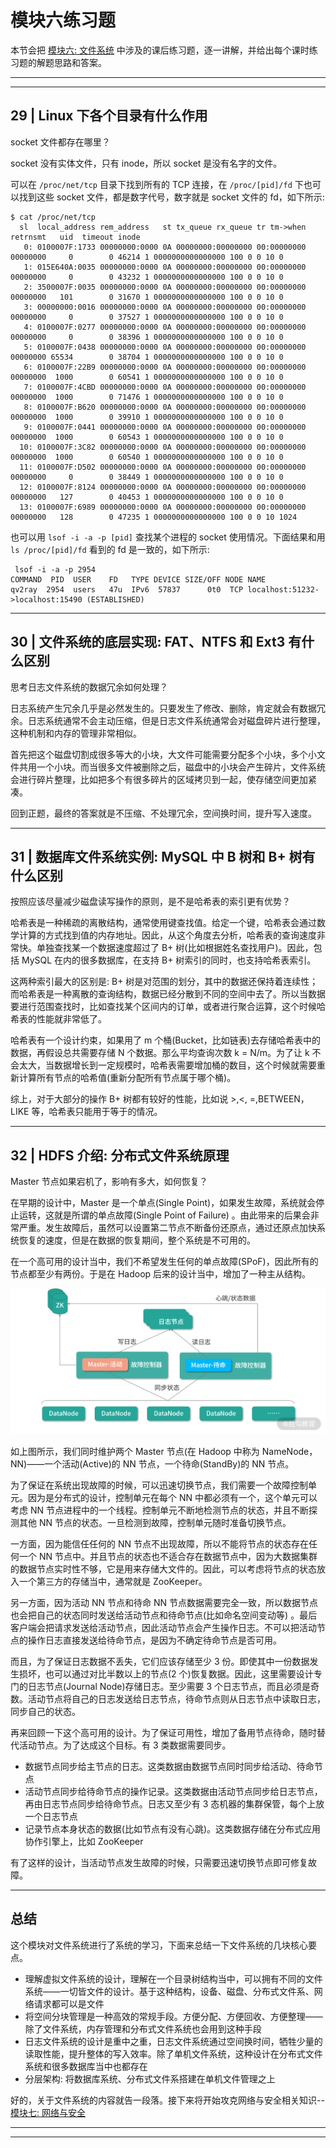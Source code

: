 # 模块六练习题

本节会把 [模块六: 文件系统](../../notes/module_6) 中涉及的课后练习题，逐一讲解，并给出每个课时练习题的解题思路和答案。

---
---

## 29 | Linux 下各个目录有什么作用

socket 文件都存在哪里？

socket 没有实体文件，只有 inode，所以 socket 是没有名字的文件。

可以在 ```/proc/net/tcp``` 目录下找到所有的 TCP 连接，在 ```/proc/[pid]/fd``` 下也可以找到这些 socket 文件，都是数字代号，数字就是 socket 文件的 fd，如下所示:

```shell
$ cat /proc/net/tcp
  sl  local_address rem_address   st tx_queue rx_queue tr tm->when retrnsmt   uid  timeout inode                                                     
   0: 0100007F:1733 00000000:0000 0A 00000000:00000000 00:00000000 00000000     0        0 46214 1 0000000000000000 100 0 0 10 0                     
   1: 015E640A:0035 00000000:0000 0A 00000000:00000000 00:00000000 00000000     0        0 43232 1 0000000000000000 100 0 0 10 0                     
   2: 3500007F:0035 00000000:0000 0A 00000000:00000000 00:00000000 00000000   101        0 31670 1 0000000000000000 100 0 0 10 0                     
   3: 00000000:0016 00000000:0000 0A 00000000:00000000 00:00000000 00000000     0        0 37527 1 0000000000000000 100 0 0 10 0                     
   4: 0100007F:0277 00000000:0000 0A 00000000:00000000 00:00000000 00000000     0        0 38396 1 0000000000000000 100 0 0 10 0                     
   5: 0100007F:0438 00000000:0000 0A 00000000:00000000 00:00000000 00000000 65534        0 38704 1 0000000000000000 100 0 0 10 0                     
   6: 0100007F:22B9 00000000:0000 0A 00000000:00000000 00:00000000 00000000  1000        0 60541 1 0000000000000000 100 0 0 10 0                     
   7: 0100007F:4CBD 00000000:0000 0A 00000000:00000000 00:00000000 00000000  1000        0 71476 1 0000000000000000 100 0 0 10 0                     
   8: 0100007F:B620 00000000:0000 0A 00000000:00000000 00:00000000 00000000  1000        0 39910 1 0000000000000000 100 0 0 10 0                     
   9: 0100007F:0441 00000000:0000 0A 00000000:00000000 00:00000000 00000000  1000        0 60543 1 0000000000000000 100 0 0 10 0                     
  10: 0100007F:3C82 00000000:0000 0A 00000000:00000000 00:00000000 00000000  1000        0 60540 1 0000000000000000 100 0 0 10 0                     
  11: 0100007F:D502 00000000:0000 0A 00000000:00000000 00:00000000 00000000     0        0 38449 1 0000000000000000 100 0 0 10 0                     
  12: 0100007F:8124 00000000:0000 0A 00000000:00000000 00:00000000 00000000   127        0 40453 1 0000000000000000 100 0 0 10 0                     
  13: 0100007F:6989 00000000:0000 0A 00000000:00000000 00:00000000 00000000   128        0 47235 1 0000000000000000 100 0 0 10 1024 
```

也可以用 ```lsof -i -a -p [pid]``` 查找某个进程的 socket 使用情况。下面结果和用 ```ls /proc/[pid]/fd``` 看到的 fd 是一致的，如下所示:

```shell
 lsof -i -a -p 2954
COMMAND  PID  USER    FD   TYPE DEVICE SIZE/OFF NODE NAME
qv2ray  2954  users   47u  IPv6  57837      0t0  TCP localhost:51232->localhost:15490 (ESTABLISHED)
```

---

## 30 | 文件系统的底层实现: FAT、NTFS 和 Ext3 有什么区别

思考日志文件系统的数据冗余如何处理？

日志系统产生冗余几乎是必然发生的。只要发生了修改、删除，肯定就会有数据冗余。日志系统通常不会主动压缩，但是日志文件系统通常会对磁盘碎片进行整理，这种机制和内存的管理非常相似。

首先把这个磁盘切割成很多等大的小块，大文件可能需要分配多个小块，多个小文件共用一个小块。而当很多文件被删除之后，磁盘中的小块会产生碎片，文件系统会进行碎片整理，比如把多个有很多碎片的区域拷贝到一起，使存储空间更加紧凑。

回到正题，最终的答案就是不压缩、不处理冗余，空间换时间，提升写入速度。

---

## 31 | 数据库文件系统实例: MySQL 中 B 树和 B+ 树有什么区别

按照应该尽量减少磁盘读写操作的原则，是不是哈希表的索引更有优势？

哈希表是一种稀疏的离散结构，通常使用键查找值。给定一个键，哈希表会通过数学计算的方式找到值的内存地址。因此，从这个角度去分析，哈希表的查询速度非常快。单独查找某一个数据速度超过了 B+ 树(比如根据姓名查找用户)。因此，包括 MySQL
在内的很多数据库，在支持 B+ 树索引的同时，也支持哈希表索引。

这两种索引最大的区别是: B+
树是对范围的划分，其中的数据还保持着连续性；而哈希表是一种离散的查询结构，数据已经分散到不同的空间中去了。所以当数据要进行范围查找时，比如查找某个区间内的订单，或者进行聚合运算，这个时候哈希表的性能就非常低了。

哈希表有一个设计约束，如果用了 m 个桶(Bucket，比如链表)去存储哈希表中的数据，再假设总共需要存储 N 个数据。那么平均查询次数 k = N/m。为了让 k
不会太大，当数据增长到一定规模时，哈希表需要增加桶的数目，这个时候就需要重新计算所有节点的哈希值(重新分配所有节点属于哪个桶)。

综上，对于大部分的操作 B+ 树都有较好的性能，比如说 >,<, =,BETWEEN，LIKE 等，哈希表只能用于等于的情况。

---

## 32 | HDFS 介绍: 分布式文件系统原理

Master 节点如果宕机了，影响有多大，如何恢复？

在早期的设计中，Master 是一个单点(Single Point)，如果发生故障，系统就会停止运转，这就是所谓的单点故障(Single Point of Failure)
。由此带来的后果会非常严重。发生故障后，虽然可以设置第二节点不断备份还原点，通过还原点加快系统恢复的速度，但是在数据的恢复期间，整个系统是不可用的。

在一个高可用的设计当中，我们不希望发生任何的单点故障(SPoF)，因此所有的节点都至少有两份。于是在 Hadoop 后来的设计当中，增加了一种主从结构。

![](../../images/module_6/e_1.png)

如上图所示，我们同时维护两个 Master 节点(在 Hadoop 中称为 NameNode，NN)——一个活动(Active)的 NN 节点，一个待命(StandBy)的 NN 节点。

为了保证在系统出现故障的时候，可以迅速切换节点，我们需要一个故障控制单元。因为是分布式的设计，控制单元在每个 NN 中都必须有一个，这个单元可以考虑 NN 节点进程中的一个线程。控制单元不断地检测节点的状态，并且不断探测其他 NN
节点的状态。一旦检测到故障，控制单元随时准备切换节点。

一方面，因为能信任任何的 NN 节点不出现故障，所以不能将节点的状态存在任何一个 NN
节点中。并且节点的状态也不适合存在数据节点中，因为大数据集群的数据节点实时性不够，它是用来存储大文件的。因此，可以考虑将节点的状态放入一个第三方的存储当中，通常就是 ZooKeeper。

另一方面，因为活动 NN 节点和待命 NN 节点数据需要完全一致，所以数据节点也会把自己的状态同时发送给活动节点和待命节点(比如命名空间变动等)
。最后客户端会把请求发送给活动节点，因此活动节点会产生操作日志。不可以把活动节点的操作日志直接发送给待命节点，是因为不确定待命节点是否可用。

而且，为了保证日志数据不丢失，它们应该存储至少 3 份。即使其中一份数据发生损坏，也可以通过对比半数以上的节点(2 个)恢复数据。因此，这里需要设计专门的日志节点(Journal Node)存储日志。至少需要 3
个日志节点，而且必须是奇数。活动节点将自己的日志发送给日志节点，待命节点则从日志节点中读取日志，同步自己的状态。

再来回顾一下这个高可用的设计。为了保证可用性，增加了备用节点待命，随时替代活动节点。为了达成这个目标。有 3 类数据需要同步。

* 数据节点同步给主节点的日志。这类数据由数据节点同时同步给活动、待命节点
* 活动节点同步给待命节点的操作记录。这类数据由活动节点同步给日志节点，再由日志节点同步给待命节点。日志又至少有 3 态机器的集群保管，每个上放一个日志节点
* 记录节点本身状态的数据(比如节点有没有心跳)。这类数据存储在分布式应用协作引擎上，比如 ZooKeeper

有了这样的设计，当活动节点发生故障的时候，只需要迅速切换节点即可修复故障。

---

## 总结

这个模块对文件系统进行了系统的学习，下面来总结一下文件系统的几块核心要点。

* 理解虚拟文件系统的设计，理解在一个目录树结构当中，可以拥有不同的文件系统——一切皆文件的设计。基于这种结构，设备、磁盘、分布式文件系、网络请求都可以是文件
* 将空间分块管理是一种高效的常规手段。方便分配、方便回收、方便整理——除了文件系统，内存管理和分布式文件系统也会用到这种手段
* 日志文件系统的设计是重中之重，日志文件系统通过空间换时间，牺牲少量的读取性能，提升整体的写入效率。除了单机文件系统，这种设计在分布式文件系统和很多数据库当中也都存在
* 分层架构: 将数据库系统、分布式文件系搭建在单机文件管理之上

好的，关于文件系统的内容就告一段落。接下来将开始攻克网络与安全相关知识-- [模块七: 网络与安全](../module_7)

---
---

